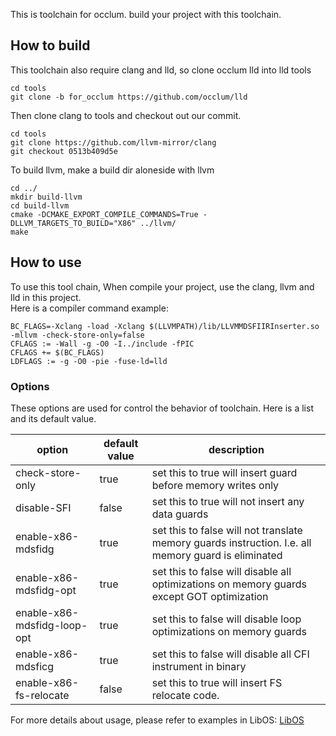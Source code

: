 This is toolchain for occlum. build your project with this toolchain.  
## How to build
This toolchain also require clang and lld, so clone occlum lld into lld tools
```
cd tools
git clone -b for_occlum https://github.com/occlum/lld
```
Then clone clang to tools and checkout out our commit.
```
cd tools
git clone https://github.com/llvm-mirror/clang 
git checkout 0513b409d5e
```

To build llvm, make a build dir aloneside with llvm  
```
cd ../
mkdir build-llvm
cd build-llvm
cmake -DCMAKE_EXPORT_COMPILE_COMMANDS=True -DLLVM_TARGETS_TO_BUILD="X86" ../llvm/
make
```

## How to use   
To use this tool chain, When compile your project, use the clang, llvm and lld in this project.  
Here is a compiler command example:   
```
BC_FLAGS=-Xclang -load -Xclang $(LLVMPATH)/lib/LLVMMDSFIIRInserter.so -mllvm -check-store-only=false
CFLAGS := -Wall -g -O0 -I../include -fPIC
CFLAGS += $(BC_FLAGS)
LDFLAGS := -g -O0 -pie -fuse-ld=lld 
```

### Options  
These options are used for control the behavior of toolchain. Here is a list and its default value.  

option | default value | description  
----------------| ------------|---------------
check-store-only |  true| set this to true will insert guard before memory writes only  
disable-SFI   |   false  |   set this to true will not insert any data guards  
enable-x86-mdsfidg | true | set this to false will not translate memory guards instruction. I.e. all memory guard is eliminated  
enable-x86-mdsfidg-opt | true| set this to false will disable all optimizations on memory guards except GOT optimization  
enable-x86-mdsfidg-loop-opt | true | set this to false will disable loop optimizations on memory guards  
enable-x86-mdsficg | true | set this to false will disable all CFI instrument in binary  
enable-x86-fs-relocate | false| set this to true will insert FS relocate code.  
 
For more details about usage, please refer to examples in LibOS: [LibOS](https://github.com/occlum/libos)


